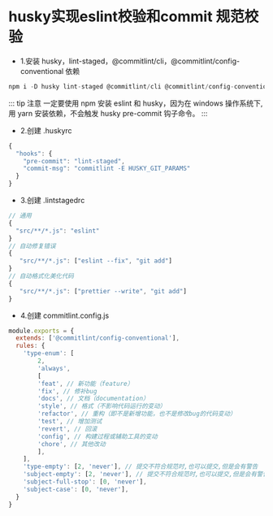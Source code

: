 # husky实现eslint校验和commit 规范校验
* 1.安装 husky，lint-staged，@commitlint/cli，@commitlint/config-conventional 依赖
```js
npm i -D husky lint-staged @commitlint/cli @commitlint/config-conventional
```
::: tip 注意
一定要使用 npm 安装 eslint 和 husky，因为在 windows 操作系统下, 用 yarn 安装依赖，不会触发 husky pre-commit 钩子命令。
:::
* 2.创建 .huskyrc
```js
{
  "hooks": {
    "pre-commit": "lint-staged",
    "commit-msg": "commitlint -E HUSKY_GIT_PARAMS"
  }
}
```
* 3.创建 .lintstagedrc
```js
// 通用
{
  "src/**/*.js": "eslint"
}
// 自动修复错误
{
   "src/**/*.js": ["eslint --fix", "git add"]
}
// 自动格式化美化代码
{
   "src/**/*.js": ["prettier --write", "git add"]
}
```
* 4.创建 commitlint.config.js
```js
module.exports = {
  extends: ['@commitlint/config-conventional'],
  rules: {
    'type-enum': [
        2,
        'always',
        [
        'feat', // 新功能（feature）
        'fix', // 修补bug
        'docs', // 文档（documentation）
        'style', // 格式（不影响代码运行的变动）
        'refactor', // 重构（即不是新增功能，也不是修改bug的代码变动）
        'test', // 增加测试
        'revert', // 回滚
        'config', // 构建过程或辅助工具的变动
        'chore', // 其他改动
        ],
    ],
    'type-empty': [2, 'never'], // 提交不符合规范时,也可以提交,但是会有警告
    'subject-empty': [2, 'never'], // 提交不符合规范时,也可以提交,但是会有警告
    'subject-full-stop': [0, 'never'],
    'subject-case': [0, 'never'],
  }
}
```

